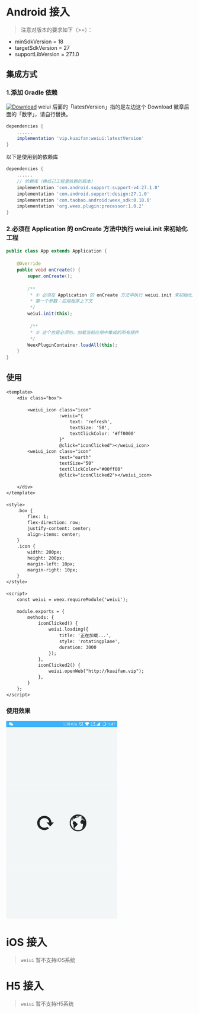# Android 接入

> 注意对版本的要求如下（>=）：

* minSdkVersion  = 18
* targetSdkVersion = 27
* supportLibVersion = 27.1.0

## 集成方式

### 1.添加 Gradle 依赖
[![Download](https://api.bintray.com/packages/kuaifan/maven/weiui/images/download.svg)](https://bintray.com/kuaifan/maven/weiui/_latestVersion) weiui 后面的「latestVersion」指的是左边这个 Download 徽章后面的「数字」，请自行替换。

```groovy
dependencies {
    ......
    implementation 'vip.kuaifan:weiui:latestVersion'
}
```

以下是使用到的依赖库
```groovy
dependencies {
    ......
    // 依赖库（换成己工程里依赖的版本）
    implementation 'com.android.support:support-v4:27.1.0'
    implementation 'com.android.support:design:27.1.0'
    implementation 'com.taobao.android:weex_sdk:0.18.0'
    implementation 'org.weex.plugin:processor:1.0.2'
}
```

### 2.必须在 Application 的 onCreate 方法中执行 weiui.init 来初始化工程

```java
public class App extends Application {

    @Override
    public void onCreate() {
        super.onCreate();
        
        /**
         * ① 必须在 Application 的 onCreate 方法中执行 weiui.init 来初始化工程
         * 第一个参数：应用程序上下文
         */
        weiui.init(this);
        
         /**
         * ② 这个也是必须的，加载当前应用中集成的所有插件
         */
        WeexPluginContainer.loadAll(this);
    }
}
```
## 使用

```vue
<template>
    <div class="box">

        <weiui_icon class="icon"
                    :weiui="{
                        text: 'refresh',
                        textSize: '50',
                        textClickColor: '#ff0000'
                    }"
                    @click="iconClicked"></weiui_icon>
        <weiui_icon class="icon"
                    text="earth"
                    textSize="50"
                    textClickColor="#00ff00"
                    @click="iconClicked2"></weiui_icon>

    </div>
</template>

<style>
    .box {
        flex: 1;
        flex-direction: row;
        justify-content: center;
        align-items: center;
    }
    .icon {
        width: 200px;
        height: 200px;
        margin-left: 10px;
        margin-right: 10px;
    }
</style>

<script>
    const weiui = weex.requireModule('weiui');

    module.exports = {
        methods: {
            iconClicked() {
                weiui.loading({
                    title: '正在加载...',
                    style: 'rotatingplane',
                    duration: 3000
                });
            },
            iconClicked2() {
                weiui.openWeb("http://kuaifan.vip");
            },
        }
    };
</script>
```

### 使用效果

![](media/ezgif-5-c26b50f717.gif)



# iOS 接入
> `weiui` 暂不支持iOS系统

# H5 接入
> `weiui` 暂不支持H5系统


